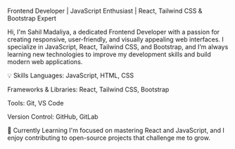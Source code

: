 Frontend Developer | JavaScript Enthusiast | React, Tailwind CSS & Bootstrap Expert

Hi, I'm Sahil Madaliya, a dedicated Frontend Developer with a passion for creating responsive, user-friendly, and visually appealing web interfaces. I specialize in JavaScript, React, Tailwind CSS, and Bootstrap, and I’m always learning new technologies to improve my development skills and build modern web applications.

💡 Skills
Languages: JavaScript, HTML, CSS

Frameworks & Libraries: React, Tailwind CSS, Bootstrap

Tools: Git, VS Code

Version Control: GitHub, GitLab

🌱 Currently Learning
I'm focused on mastering React and JavaScript, and I enjoy contributing to open-source projects that challenge me to grow.


